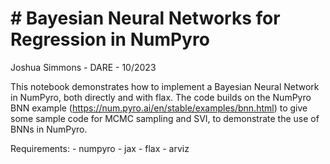 # # Bayesian Neural Networks for Regression in NumPyro
Joshua Simmons - DARE - 10/2023

This notebook demonstrates how to implement a Bayesian Neural Network in NumPyro, both directly and with flax. The code builds on the NumPyro BNN example (https://num.pyro.ai/en/stable/examples/bnn.html) to give some sample code for MCMC sampling and SVI, to demonstrate the use of BNNs in NumPyro.

Requirements:
    - numpyro
    - jax
    - flax
    - arviz
